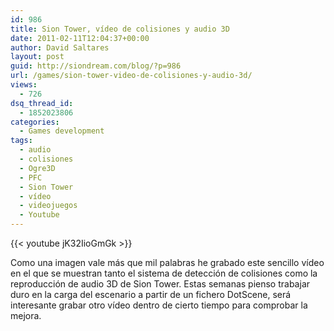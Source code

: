 ```yaml
---
id: 986
title: Sion Tower, vídeo de colisiones y audio 3D
date: 2011-02-11T12:04:37+00:00
author: David Saltares
layout: post
guid: http://siondream.com/blog/?p=986
url: /games/sion-tower-video-de-colisiones-y-audio-3d/
views:
  - 726
dsq_thread_id:
  - 1852023806
categories:
  - Games development
tags:
  - audio
  - colisiones
  - Ogre3D
  - PFC
  - Sion Tower
  - vídeo
  - videojuegos
  - Youtube
---
```


{{< youtube jK32IioGmGk >}}

Como una imagen vale más que mil palabras he grabado este sencillo vídeo en el que se muestran tanto el sistema de detección de colisiones como la reproducción de audio 3D de Sion Tower. Estas semanas pienso trabajar duro en la carga del escenario a partir de un fichero DotScene, será interesante grabar otro vídeo dentro de cierto tiempo para comprobar la mejora.